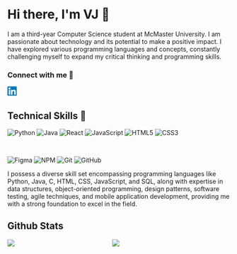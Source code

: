 # Hi there, I'm VJ 👋 

I am a third-year Computer Science student at McMaster University. I am passionate about technology and its potential to make a positive impact. I have explored various programming languages and concepts, constantly challenging myself to expand my critical thinking and programming skills.

### Connect with me 🤝
<a href="https://www.linkedin.com/in/virendra-jethra/"><img src="https://raw.githubusercontent.com/VJ-13/VJ-13/main/images/linkedin.svg" alt="VJ | LinkedIn" width="21px"/></a>


## Technical Skills 💼

![Python](https://img.shields.io/badge/python-%231572B6.svg?style=for-the-badge&logo=python&logoColor=white)
![Java](https://img.shields.io/badge/java-%231572B6.svg?style=for-the-badge&logo=java&logoColor=white)
![React](https://img.shields.io/badge/react-%2320232a.svg?style=for-the-badge&logo=react&logoColor=%2361DAFB)
![JavaScript](https://img.shields.io/badge/javascript-%23323330.svg?style=for-the-badge&logo=javascript&logoColor=%23F7DF1E)
![HTML5](https://img.shields.io/badge/html5-%23E34F26.svg?style=for-the-badge&logo=html5&logoColor=white)
![CSS3](https://img.shields.io/badge/css3-%231572B6.svg?style=for-the-badge&logo=css3&logoColor=white)

</br>

![Figma](https://img.shields.io/badge/figma-%23F24E1E.svg?style=for-the-badge&logo=figma&logoColor=white)
![NPM](https://img.shields.io/badge/NPM-%23000000.svg?style=for-the-badge&logo=npm&logoColor=white)
![Git](https://img.shields.io/badge/git-%23F05033.svg?style=for-the-badge&logo=git&logoColor=white)
![GitHub](https://img.shields.io/badge/github-%23121011.svg?style=for-the-badge&logo=github&logoColor=white)

I possess a diverse skill set encompassing programming languages like Python, Java, C, HTML, CSS, JavaScript, and SQL, along with expertise in data structures, object-oriented programming, design patterns, software testing, agile techniques, and mobile application development, providing me with a strong foundation to excel in the field.

## Github Stats
<img align="left" width="47%" src="https://github-readme-stats.vercel.app/api?username=VJ-13&show_icons=true&rank_icon=github&theme=algolia" />

<img align="left" width="38%" src="https://github-readme-stats.vercel.app/api/top-langs/?username=VJ-13&layout=compact" />
